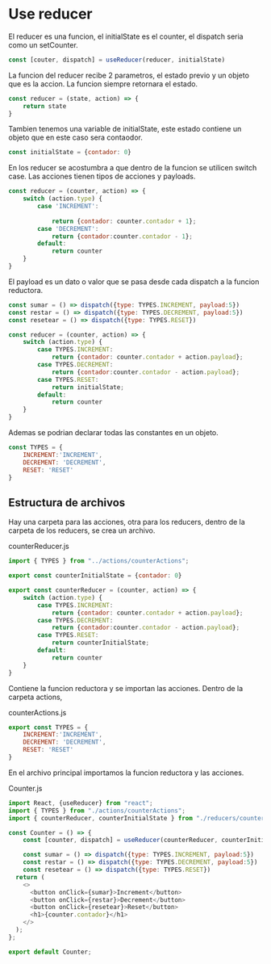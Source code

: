 # Use reducer

El reducer es una funcion, el initialState es el counter, el dispatch seria como un setCounter.

```js
const [couter, dispatch] = useReducer(reducer, initialState)
```
La funcion del reducer recibe 2 parametros, el estado previo y un objeto que es la accion. La funcion siempre retornara el estado.

```js
const reducer = (state, action) => {
    return state 
}
```

Tambien tenemos una variable de initialState, este estado contiene un objeto que en este caso sera contaodor.

```js
const initialState = {contador: 0}
```

En los reducer se acostumbra a que dentro de la funcion se utilicen switch case.
Las acciones tienen tipos de acciones y payloads.

```js
const reducer = (counter, action) => {
    switch (action.type) {
        case 'INCREMENT':
            
            return {contador: counter.contador + 1};
        case 'DECREMENT': 
            return {contador:counter.contador - 1}; 
        default:
            return counter  
    }
}
```

El payload es un dato o valor que se pasa desde cada dispatch a la funcion reductora.

```js
const sumar = () => dispatch({type: TYPES.INCREMENT, payload:5})
const restar = () => dispatch({type: TYPES.DECREMENT, payload:5})
const resetear = () => dispatch({type: TYPES.RESET})
```

```js
const reducer = (counter, action) => {
    switch (action.type) {
        case TYPES.INCREMENT:          
            return {contador: counter.contador + action.payload};
        case TYPES.DECREMENT: 
            return {contador:counter.contador - action.payload};
        case TYPES.RESET: 
            return initialState; 
        default:
            return counter  
    }
}
```
Ademas se podrian declarar todas las constantes en un objeto.

```js
const TYPES = {
    INCREMENT:'INCREMENT',
    DECREMENT: 'DECREMENT',
    RESET: 'RESET'
}
```

## Estructura de archivos

Hay una carpeta para las acciones, otra para los reducers, dentro de la carpeta de los reducers,
se crea un archivo.

counterReducer.js
```js
import { TYPES } from "../actions/counterActions";

export const counterInitialState = {contador: 0}

export const counterReducer = (counter, action) => {
    switch (action.type) {
        case TYPES.INCREMENT:          
            return {contador: counter.contador + action.payload};
        case TYPES.DECREMENT: 
            return {contador:counter.contador - action.payload};
        case TYPES.RESET: 
            return counterInitialState; 
        default:
            return counter  
    }
}
```

Contiene la funcion reductora y se importan las acciones. Dentro de la carpeta actions,

counterActions.js
```js
export const TYPES = {
    INCREMENT:'INCREMENT',
    DECREMENT: 'DECREMENT',
    RESET: 'RESET'
}
```

En el archivo principal importamos la funcion reductora y las acciones.

Counter.js
```js
import React, {useReducer} from "react";
import { TYPES } from "./actions/counterActions";
import { counterReducer, counterInitialState } from "./reducers/counterReducer";

const Counter = () => {
    const [counter, dispatch] = useReducer(counterReducer, counterInitialState)

    const sumar = () => dispatch({type: TYPES.INCREMENT, payload:5})
    const restar = () => dispatch({type: TYPES.DECREMENT, payload:5})
    const resetear = () => dispatch({type: TYPES.RESET})
  return (
    <>
      <button onClick={sumar}>Increment</button>
      <button onClick={restar}>Decrement</button>
      <button onClick={resetear}>Reset</button>
      <h1>{counter.contador}</h1>
    </>
  );
};

export default Counter;
```